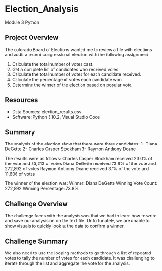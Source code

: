 # Election_Analysis
Module 3 Python

## Project Overview
The colorado Board of Elections wanted me to review a file with elections and audit a recent congressional election with the following assignment

1.  Calculate the total number of votes cast.
2.  Get a complete list of candidates who received votes
3.  Calculate the total number of votes for each candidate received.
4.  Calculate the percentage of votes each candidate won
5.  Determine the winner of the election based on popular vote.

## Resources
- Data Sources:  election_results.csv
- Software: Python 3.10.2, Visual Studio Code

## Summary 
The analysis of the election show that there were three candidates:
1- Diana DeGette
2- Charles Casper Stockham
3- Raymon Anthony Doane

The results were as follows:
Charles Casper Stockham received 23.0% of the vote and 85,213 of votes
Diana DeGette received 73.8% of the vote and 272,892 of votes
Raymon Anthony Doane received 3.1% of the vote and 11,606 of votes

The winner of the election was:
Winner: Diana DeGette
Winning Vote Count: 272,892
Winning Percentage: 73.8%

## Challenge Overview
The challenge faces with the analysis was that we had to learn how to write and save our analysis on on the text file.  Unfortunately, we are unable to show visuals to quickly look at the data to confirm a winner.

## Challenge Summary
We also need to use the looping methods to go through a list of repeated votes to tally the number of votes for each candidate.  It was challenging to iterate through the list and aggregate the vote for the analysis.
